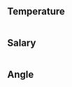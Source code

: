 <h2>Temperature</h2>
<img scr="output/p1.png" />
<h2>Salary</h2>
<img scr="output/p2.png"/>
<h2>Angle</h2>
<img scr="output/p3.png" />
<imag scr="output/p1.png"/>
